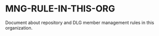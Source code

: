 # MNG-RULE-IN-THIS-ORG
Document about repository and DLG member management rules in this organization.
